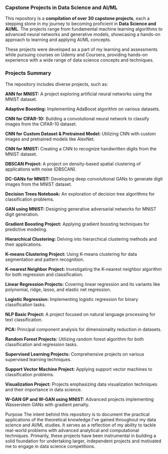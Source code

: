 <h3>Capstone Projects in Data Science and AI/ML</h3>

This repository is a **compilation of over 30 capstone projects**, each a stepping stone in my journey to becoming proficient in **Data Science and AI/ML**. The projects range from fundamental machine learning algorithms to advanced neural networks and generative models, showcasing a hands-on approach to learning and applying AI/ML concepts.

These projects were developed as a part of my learning and assessments while pursuing courses on Udemy and Coursera, providing hands-on experience with a wide range of data science concepts and techniques.

<h3>Projects Summary</h3>

The repository includes diverse projects, such as:

**ANN for MNIST:** A project exploring artificial neural networks using the MNIST dataset.

**Adaptive Boosting:** Implementing AdaBoost algorithm on various datasets.

**CNN for CIFAR-10:** Building a convolutional neural network to classify images from the CIFAR-10 dataset.

**CNN for Custom Dataset & Pretrained Model:** Utilizing CNN with custom images and pretrained models like AlexNet.

**CNN for MNIST:** Creating a CNN to recognize handwritten digits from the MNIST dataset.

**DBSCAN Project:** A project on density-based spatial clustering of applications with noise (DBSCAN).

**DC-GANs for MNIST:** Developing deep convolutional GANs to generate digit images from the MNIST dataset.

**Decision Trees Notebook:** An exploration of decision tree algorithms for classification problems.

**GAN using MNIST:** Designing generative adversarial networks for MNIST digit generation.

**Gradient Boosting Project:** Applying gradient boosting techniques for predictive modeling.

**Hierarchical Clustering:** Delving into hierarchical clustering methods and their applications.

**K-means Clustering Project:** Using K-means clustering for data segmentation and pattern recognition.

**K-nearest Neighbor Project:** Investigating the K-nearest neighbor algorithm for both regression and classification.

**Linear Regression Projects:** Covering linear regression and its variants like polynomial, ridge, lasso, and elastic net regression.

**Logistic Regression:** Implementing logistic regression for binary classification tasks.

**NLP Basic Project:** A project focused on natural language processing for text classification.

**PCA:** Principal component analysis for dimensionality reduction in datasets.

**Random Forest Projects:** Utilizing random forest algorithm for both classification and regression tasks.

**Supervised Learning Projects:** Comprehensive projects on various supervised learning techniques.

**Support Vector Machine Project:** Applying support vector machines to classification problems.

**Visualization Project:** Projects emphasizing data visualization techniques and their importance in data science.

**W-GAN GP and W-GAN using MNIST:** Advanced projects implementing Wasserstein GANs with gradient penalty.



Purpose
The intent behind this repository is to document the practical applications of the theoretical knowledge I've gained throughout my data science and AI/ML studies. It serves as a reflection of my ability to tackle real-world problems with advanced analytical and computational techniques. Primarily, these projects have been instrumental in building a solid foundation for undertaking larger, independent projects and motivated me to engage in data science competitions.
